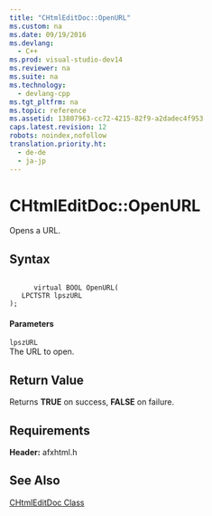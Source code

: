 ```yaml
---
title: "CHtmlEditDoc::OpenURL"
ms.custom: na
ms.date: 09/19/2016
ms.devlang: 
  - C++
ms.prod: visual-studio-dev14
ms.reviewer: na
ms.suite: na
ms.technology: 
  - devlang-cpp
ms.tgt_pltfrm: na
ms.topic: reference
ms.assetid: 13807963-cc72-4215-82f9-a2dadec4f953
caps.latest.revision: 12
robots: noindex,nofollow
translation.priority.ht: 
  - de-de
  - ja-jp
---
```

# CHtmlEditDoc::OpenURL
Opens a URL.  
  
## Syntax  
  
```  
  
      virtual BOOL OpenURL(  
   LPCTSTR lpszURL   
);  
```  
  
#### Parameters  
 `lpszURL`  
 The URL to open.  
  
## Return Value  
 Returns **TRUE** on success, **FALSE** on failure.  
  
## Requirements  
 **Header:** afxhtml.h  
  
## See Also  
 [CHtmlEditDoc Class](../vs140/CHtmlEditDoc-Class.md)